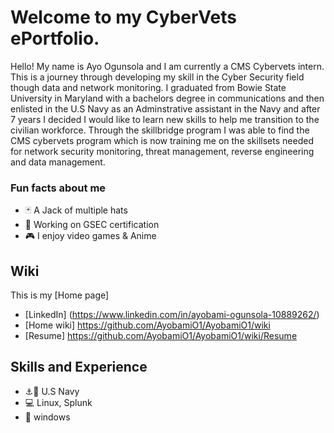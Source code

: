 # Welcome to my CyberVets ePortfolio.

Hello! My name is Ayo Ogunsola and I am currently a CMS Cybervets intern. This is a journey through developing my skill in the Cyber Security field though data and network monitoring.
I graduated from Bowie State University in Maryland with a bachelors degree in communications and then enlisted in the U.S Navy as an Adminstrative assistant in the Navy and after 7 years I decided I would like to learn new skills to help me transition to the civilian workforce. 
Through the skillbridge program I was able to find the CMS cybervets program which is now training me on the skillsets needed for network security monitoring, threat management, reverse engineering and data management.

  ### Fun facts about me 
  * 🃏 A Jack of multiple hats
  * 🤔 Working on GSEC certification
  * 🎮 I enjoy video games & Anime
  
## Wiki 
This is my [Home page]

* [LinkedIn] (https://www.linkedin.com/in/ayobami-ogunsola-10889262/)  
* [Home wiki] https://github.com/AyobamiO1/AyobamiO1/wiki
* [Resume] https://github.com/AyobamiO1/AyobamiO1/wiki/Resume


## Skills and Experience 
* ⚓🚢 U.S Navy 
* 💻 Linux, Splunk
* 📱 windows

